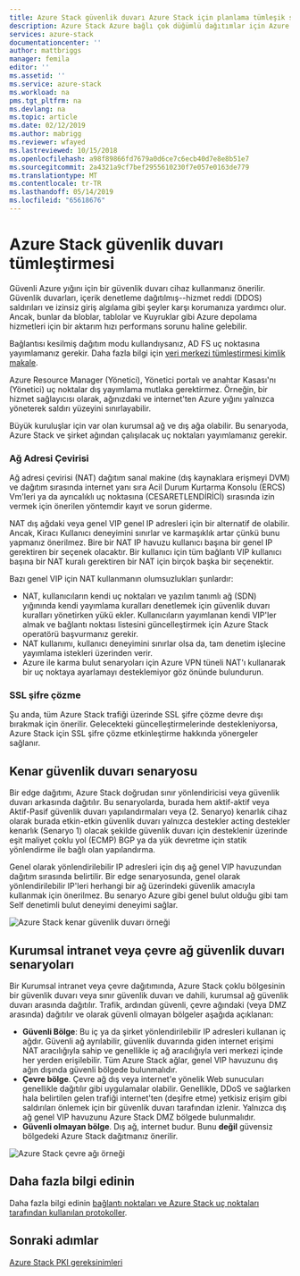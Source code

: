 ```yaml
---
title: Azure Stack güvenlik duvarı Azure Stack için planlama tümleşik sistemleri | Microsoft Docs
description: Azure Stack Azure bağlı çok düğümlü dağıtımlar için Azure Stack güvenlik duvarı konuları açıklanmaktadır.
services: azure-stack
documentationcenter: ''
author: mattbriggs
manager: femila
editor: ''
ms.assetid: ''
ms.service: azure-stack
ms.workload: na
pms.tgt_pltfrm: na
ms.devlang: na
ms.topic: article
ms.date: 02/12/2019
ms.author: mabrigg
ms.reviewer: wfayed
ms.lastreviewed: 10/15/2018
ms.openlocfilehash: a98f89866fd7679a0d6ce7c6ecb40d7e8e8b51e7
ms.sourcegitcommit: 2a4321a9cf7bef2955610230f7e057e0163de779
ms.translationtype: MT
ms.contentlocale: tr-TR
ms.lasthandoff: 05/14/2019
ms.locfileid: "65618676"
---
```

# <a name="azure-stack-firewall-integration"></a>Azure Stack güvenlik duvarı tümleştirmesi
Güvenli Azure yığını için bir güvenlik duvarı cihaz kullanmanız önerilir. Güvenlik duvarları, içerik denetleme dağıtılmış--hizmet reddi (DDOS) saldırıları ve izinsiz giriş algılama gibi şeyler karşı korumanıza yardımcı olur. Ancak, bunlar da bloblar, tablolar ve Kuyruklar gibi Azure depolama hizmetleri için bir aktarım hızı performans sorunu haline gelebilir.

 Bağlantısı kesilmiş dağıtım modu kullandıysanız, AD FS uç noktasına yayımlamanız gerekir. Daha fazla bilgi için [veri merkezi tümleştirmesi kimlik makale](azure-stack-integrate-identity.md).

Azure Resource Manager (Yönetici), Yönetici portalı ve anahtar Kasası'nı (Yönetici) uç noktalar dış yayımlama mutlaka gerektirmez. Örneğin, bir hizmet sağlayıcısı olarak, ağınızdaki ve internet'ten Azure yığını yalnızca yöneterek saldırı yüzeyini sınırlayabilir.

Büyük kuruluşlar için var olan kurumsal ağ ve dış ağa olabilir. Bu senaryoda, Azure Stack ve şirket ağından çalışılacak uç noktaları yayımlamanız gerekir.

### <a name="network-address-translation"></a>Ağ Adresi Çevirisi
Ağ adresi çevirisi (NAT) dağıtım sanal makine (dış kaynaklara erişmeyi DVM) ve dağıtım sırasında internet yanı sıra Acil Durum Kurtarma Konsolu (ERCS) Vm'leri ya da ayrıcalıklı uç noktasına (CESARETLENDİRİCİ) sırasında izin vermek için önerilen yöntemdir kayıt ve sorun giderme.

NAT dış ağdaki veya genel VIP genel IP adresleri için bir alternatif de olabilir. Ancak, Kiracı Kullanıcı deneyimini sınırlar ve karmaşıklık artar çünkü bunu yapmanız önerilmez. Bire bir NAT IP havuzu kullanıcı başına bir genel IP gerektiren bir seçenek olacaktır. Bir kullanıcı için tüm bağlantı VIP kullanıcı başına bir NAT kuralı gerektiren bir NAT için birçok başka bir seçenektir.

Bazı genel VIP için NAT kullanmanın olumsuzlukları şunlardır:
- NAT, kullanıcıların kendi uç noktaları ve yazılım tanımlı ağ (SDN) yığınında kendi yayımlama kuralları denetlemek için güvenlik duvarı kuralları yönetirken yükü ekler. Kullanıcıların yayımlanan kendi VIP'ler almak ve bağlantı noktası listesini güncelleştirmek için Azure Stack operatörü başvurmanız gerekir.
- NAT kullanımı, kullanıcı deneyimini sınırlar olsa da, tam denetim işlecine yayımlama istekleri üzerinden verir.
- Azure ile karma bulut senaryoları için Azure VPN tüneli NAT'ı kullanarak bir uç noktaya ayarlamayı desteklemiyor göz önünde bulundurun.

### <a name="ssl-decryption"></a>SSL şifre çözme
Şu anda, tüm Azure Stack trafiği üzerinde SSL şifre çözme devre dışı bırakmak için önerilir. Gelecekteki güncelleştirmelerinde destekleniyorsa, Azure Stack için SSL şifre çözme etkinleştirme hakkında yönergeler sağlanır.

## <a name="edge-firewall-scenario"></a>Kenar güvenlik duvarı senaryosu
Bir edge dağıtımı, Azure Stack doğrudan sınır yönlendiricisi veya güvenlik duvarı arkasında dağıtılır. Bu senaryolarda, burada hem aktif-aktif veya Aktif-Pasif güvenlik duvarı yapılandırmaları veya (2. Senaryo) kenarlık cihaz olarak burada etkin-etkin güvenlik duvarı yalnızca destekler acting destekler kenarlık (Senaryo 1) olacak şekilde güvenlik duvarı için desteklenir üzerinde eşit maliyet çoklu yol (ECMP) BGP ya da yük devretme için statik yönlendirme ile bağlı olan yapılandırma.

Genel olarak yönlendirilebilir IP adresleri için dış ağ genel VIP havuzundan dağıtım sırasında belirtilir. Bir edge senaryosunda, genel olarak yönlendirilebilir IP'leri herhangi bir ağ üzerindeki güvenlik amacıyla kullanmak için önerilmez. Bu senaryo Azure gibi genel bulut olduğu gibi tam Self denetimli bulut deneyimi deneyimi sağlar.  

![Azure Stack kenar güvenlik duvarı örneği](./media/azure-stack-firewall/firewallScenarios.png)

## <a name="enterprise-intranet-or-perimeter-network-firewall-scenario"></a>Kurumsal intranet veya çevre ağ güvenlik duvarı senaryoları
Bir Kurumsal intranet veya çevre dağıtımında, Azure Stack çoklu bölgesinin bir güvenlik duvarı veya sınır güvenlik duvarı ve dahili, kurumsal ağ güvenlik duvarı arasında dağıtılır. Trafik, ardından güvenli, çevre ağındaki (veya DMZ arasında) dağıtılır ve olarak güvenli olmayan bölgeler aşağıda açıklanan:

- **Güvenli Bölge**: Bu iç ya da şirket yönlendirilebilir IP adresleri kullanan iç ağdır. Güvenli ağ ayrılabilir, güvenlik duvarında giden internet erişimi NAT aracılığıyla sahip ve genellikle iç ağ aracılığıyla veri merkezi içinde her yerden erişilebilir. Tüm Azure Stack ağlar, genel VIP havuzunu dış ağın dışında güvenli bölgede bulunmalıdır.
- **Çevre bölge**. Çevre ağ dış veya internet'e yönelik Web sunucuları genellikle dağıtılır gibi uygulamalar olabilir. Genellikle, DDoS ve sağlarken hala belirtilen gelen trafiği internet'ten (deşifre etme) yetkisiz erişim gibi saldırıları önlemek için bir güvenlik duvarı tarafından izlenir. Yalnızca dış ağ genel VIP havuzunu Azure Stack DMZ bölgede bulunmalıdır.
- **Güvenli olmayan bölge**. Dış ağ, internet budur. Bunu **değil** güvensiz bölgedeki Azure Stack dağıtmanız önerilir.

![Azure Stack çevre ağı örneği](./media/azure-stack-firewall/perimeter-network-scenario.png)

## <a name="learn-more"></a>Daha fazla bilgi edinin
Daha fazla bilgi edinin [bağlantı noktaları ve Azure Stack uç noktaları tarafından kullanılan protokoller](azure-stack-integrate-endpoints.md).

## <a name="next-steps"></a>Sonraki adımlar
[Azure Stack PKI gereksinimleri](azure-stack-pki-certs.md)

